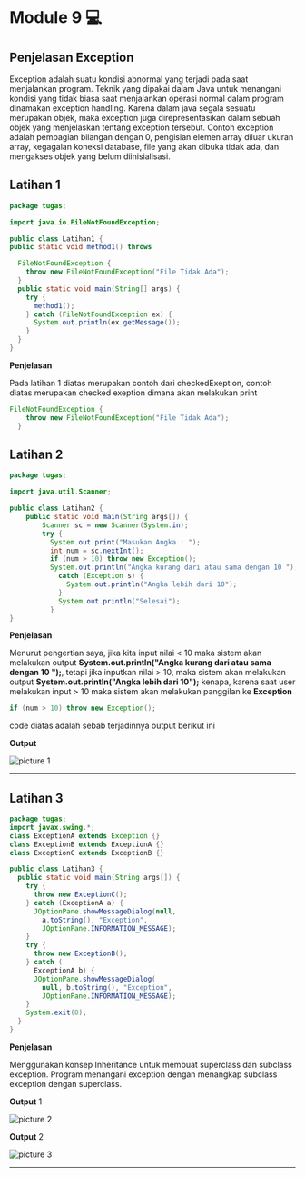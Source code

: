 # Module 9 :computer:

## Penjelasan Exception
Exception adalah suatu kondisi abnormal yang terjadi pada saat
menjalankan program. Teknik yang dipakai dalam Java untuk menangani
kondisi yang tidak biasa saat menjalankan operasi normal dalam program
dinamakan exception handling. Karena dalam java segala sesuatu
merupakan objek, maka exception juga direpresentasikan dalam sebuah objek
yang menjelaskan tentang exception tersebut. Contoh exception adalah
pembagian bilangan dengan 0, pengisian elemen array diluar ukuran array,
kegagalan koneksi database, file yang akan dibuka tidak ada, dan mengakses
objek yang belum diinisialisasi. 

## Latihan 1

```java
package tugas;

import java.io.FileNotFoundException;

public class Latihan1 {
public static void method1() throws

  FileNotFoundException {
    throw new FileNotFoundException("File Tidak Ada");
  }
  public static void main(String[] args) {
    try {
      method1();
    } catch (FileNotFoundException ex) {
      System.out.println(ex.getMessage());
    }
  }
}
```
**Penjelasan**

Pada latihan 1 diatas merupakan contoh dari checkedExeption, contoh diatas merupakan checked exeption dimana akan melakukan print 
```java
FileNotFoundException {
    throw new FileNotFoundException("File Tidak Ada");
  }
```

## Latihan 2

```java
package tugas;

import java.util.Scanner;

public class Latihan2 {
    public static void main(String args[]) {
        Scanner sc = new Scanner(System.in);
        try {
          System.out.print("Masukan Angka : ");
          int num = sc.nextInt();
          if (num > 10) throw new Exception();
          System.out.println("Angka kurang dari atau sama dengan 10 ");}
            catch (Exception s) {
              System.out.println("Angka lebih dari 10");
            }
            System.out.println("Selesai");
          }
}
```
**Penjelasan**

Menurut pengertian saya, jika kita input nilai < 10 maka sistem akan melakukan output **System.out.println("Angka kurang dari atau sama dengan 10 ");**, tetapi jika inputkan nilai > 10, maka sistem akan melakukan output **System.out.println("Angka lebih dari 10");** kenapa, karena saat user melakukan input > 10 maka sistem akan melakukan panggilan ke **Exception**
```java
if (num > 10) throw new Exception();
```
code diatas adalah sebab terjadinnya output berikut ini

**Output**

![picture 1](https://res.cloudinary.com/markdown-images-databases/image/upload/v1640760039/github/26fd2775e9c22db4687e90bb5065d3f377a040dd9c53625ba850f24b59803010.png)  

---

## Latihan 3

```java
package tugas;
import javax.swing.*;
class ExceptionA extends Exception {}
class ExceptionB extends ExceptionA {}
class ExceptionC extends ExceptionB {}

public class Latihan3 {
  public static void main(String args[]) {
    try {
      throw new ExceptionC();
    } catch (ExceptionA a) {
      JOptionPane.showMessageDialog(null,
        a.toString(), "Exception",
        JOptionPane.INFORMATION_MESSAGE);
    }
    try {
      throw new ExceptionB();
    } catch (
      ExceptionA b) {
      JOptionPane.showMessageDialog(
        null, b.toString(), "Exception",
        JOptionPane.INFORMATION_MESSAGE);
    }
    System.exit(0);
  }
}
```
**Penjelasan**

Menggunakan konsep Inheritance untuk membuat superclass dan
subclass exception. Program menangani exception dengan
menangkap subclass exception dengan superclass.

**Output**
1

![picture 2](https://res.cloudinary.com/markdown-images-databases/image/upload/v1640760270/github/4fc98e12a5f2a606062a2c2971780099a642874d58f233348c21fda739c56a7b.png)  

**Output** 2

![picture 3](https://res.cloudinary.com/markdown-images-databases/image/upload/v1640760352/github/a558d93f15903877c87211b207705172fa1fc970c55d59c6b05c3679939c2cf4.png)  

---